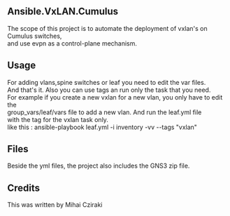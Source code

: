 <snippet>
  <content>

## Ansible.VxLAN.Cumulus

The scope of this project is to automate the deployment of vxlan's on Cumulus switches,
<br>and use evpn as a control-plane mechanism.

## Usage

For adding vlans,spine switches or leaf you need to edit the var files.
<br>And that's it. Also you can use tags an run only the task that you need.
<br>For example if you create a new vxlan for a new vlan, you only have to edit the
<br> group_vars/leaf/vars file to add a new vlan. And run the leaf.yml file
<br> with the tag for the vxlan task only.
<br> like this : ansible-playbook leaf.yml -i inventory -vv  --tags "vxlan"  

## Files
Beside the yml files, the project also includes the GNS3 zip file.

## Credits
This was written by Mihai Cziraki
</content>
</snippet>
